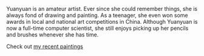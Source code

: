 Yuanyuan is an amateur artist. Ever since she could remember things, she is always fond of drawing and painting. As a teenager, she even won some awards in local and national art competitions in China. Although Yuanyuan is now a full-time computer scientist, she still enjoys picking up her pencils and brushes whenever she has time.

Check out [my recent paintings](https://photos.google.com/album/AF1QipN0hrxldN7FbtgMylwqWsxfUFH2IlqVIcK5PZy7)
